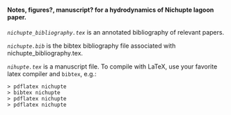 #### Notes, figures?, manuscript? for a hydrodynamics of Nichupte lagoon paper. 

*`nichupte_bibliography.tex`* is an annotated bibliography of relevant papers.

*`nichupte.bib`* is the bibtex bibliography file associated with nichupte_bibliography.tex. 

*`nihupte.tex`* is a manuscript file. To compile with LaTeX, use your favorite latex compiler and `bibtex`, e.g.:

```
> pdflatex nichupte
> bibtex nichupte
> pdflatex nichupte
> pdflatex nichupte
```
